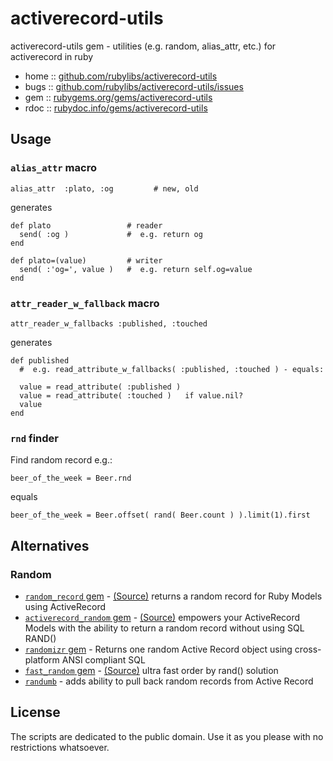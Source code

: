 # activerecord-utils

activerecord-utils gem - utilities (e.g. random, alias_attr, etc.) for activerecord in ruby

* home  :: [github.com/rubylibs/activerecord-utils](https://github.com/rubylibs/activerecord-utils)
* bugs  :: [github.com/rubylibs/activerecord-utils/issues](https://github.com/rubylibs/activerecord-utils/issues)
* gem   :: [rubygems.org/gems/activerecord-utils](https://rubygems.org/gems/activerecord-utils)
* rdoc  :: [rubydoc.info/gems/activerecord-utils](http://rubydoc.info/gems/activerecord-utils)

## Usage

### `alias_attr` macro


    alias_attr  :plato, :og         # new, old

generates

    def plato                 # reader
      send( :og )             #  e.g. return og
    end
       
    def plato=(value)         # writer
      send( :'og=', value )   #  e.g. return self.og=value
    end


### `attr_reader_w_fallback` macro

    attr_reader_w_fallbacks :published, :touched

generates

    def published
      #  e.g. read_attribute_w_fallbacks( :published, :touched ) - equals:
      
      value = read_attribute( :published )
      value = read_attribute( :touched )   if value.nil?
      value 
    end


### `rnd` finder

Find random record e.g.:

    beer_of_the_week = Beer.rnd

equals

    beer_of_the_week = Beer.offset( rand( Beer.count ) ).limit(1).first



## Alternatives

### Random

- [`random_record` gem](http://rubygems.org/gems/random_record) - [(Source)](https://github.com/rahult/random_record) returns a random record for Ruby Models using ActiveRecord
- [`activerecord_random` gem](http://rubygems.org/gems/activerecord_random) - [(Source)](https://github.com/GnomesLab/activerecord_random) empowers your ActiveRecord Models with the ability to return a random record without using SQL RAND()
- [`randomizr` gem](http://rubygems.org/gems/randomizr) - Returns one random Active Record object using cross-platform ANSI compliant SQL
- [`fast_random` gem](http://rubygems.org/gems/fast_random) - [(Source)](https://github.com/xdite/fast_random) ultra fast order by rand() solution 
- [`randumb`](https://github.com/spilliton/randumb) - adds ability to pull back random records from Active Record


## License

The scripts are dedicated to the public domain.
Use it as you please with no restrictions whatsoever.
